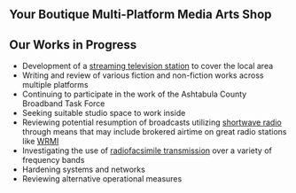 ## Your Boutique Multi-Platform Media Arts Shop

## Our Works in Progress

* Development of a [streaming television station](https://en.wikipedia.org/w/index.php?title=Over-the-top_media_service&oldid=1110776742) to cover the local area
* Writing and review of various fiction and non-fiction works across multiple platforms
* Continuing to participate in the work of the Ashtabula County Broadband Task Force  
* Seeking suitable studio space to work inside
* Reviewing potential resumption of broadcasts utilizing [shortwave radio](https://simple.wikipedia.org/wiki/Shortwave_radio) through means that may include brokered airtime on great radio stations like [WRMI](https://en.wikipedia.org/w/index.php?title=WRMI&oldid=1083854936)
* Investigating the use of [radiofacsimile transmission](https://en.wikipedia.org/wiki/Radiofax) over a variety of frequency bands  
* Hardening systems and networks
* Reviewing alternative operational measures
